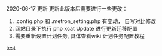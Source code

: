 2020-06-17 更新
更新此版本后需要进行一些更改：
1. .config.php 和 .metron_setting.php 有变动， 自写对比修改
2. 网站目录下执行  php xcat Update 进行更新迁移配置
3. 需要重新设置计划任务, 具体查看wiki 计划任务配置教程

test